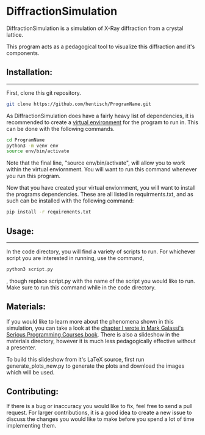 # DiffractionSimulation
DiffractionSimulation is a simulation of X-Ray diffraction from a crystal lattice. 

This program acts as a pedagogical tool to visualize this diffraction and it's components.

## Installation:
------------
First, clone this git repository.
```bash 
git clone https://github.com/hentisch/ProgramName.git
```

As DiffractionSimulation does have a fairly heavy list of dependencies, it is recommended to create a [virtual environment](https://docs.python.org/3/tutorial/venv.html) for the program to run in. This can be done with the following commands. 

```bash
cd ProgramName
python3 -m venv env
source env/bin/activate
```
Note that the final line, "source env/bin/activate", will allow you to work within the virtual enviornment. You will want to run this command whenever you run this program.

Now that you have created your virtual envionrment, you will want to install the programs dependencies. These are all listed in requirments.txt, and as such can be installed with the following  command: 
```bash
pip install -r requirements.txt
```

## Usage:
---------
In the code directory, you will find a variety of scripts to run. For whichever script you are interested in running, use the command,
```bash
python3 script.py
```
, though replace script.py with the name of the script you would like to run. Make sure to run this command while in the code directory.

## Materials:
If you would like to learn more about the phenomena shown in this simulation, you can take a look at the [chapter I wrote in Mark Galassi's Serious Programming Courses book](https://markgalassi.codeberg.page/small-courses-html/). There is also a slideshow in the materials directory, however it is much less pedagogically effective without a presenter.

To build this slideshow from it's LaTeX source, first run generate_plots_new.py to generate the plots and download the images which will be used.
## Contributing:
If there is a bug or inaccuracy you would like to fix, feel free to send a pull request. For larger contributions, it is a good idea to create a new issue to discuss the changes you would like to make before you spend a lot of time implementing them.
